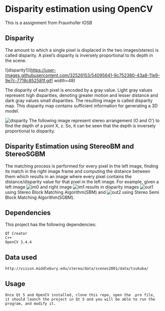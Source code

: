 # Disparity estimation using OpenCV
This is a assignment from Fraunhofer IOSB
## Disparity
The amount to which a single pixel is displaced in the two images(stereo) is called disparity. A pixel’s disparity is inversely proportional to its depth in the scene.

![disparity1](https://user-images.githubusercontent.com/32526153/54095641-9c752380-43a8-11e9-9e7c-7718c852581f.gif| width=48)

The disparity of each pixel is encoded by a gray value. Light gray values represent high disparities, denoting greater motion and lesser distance and dark gray values small disparities. The resulting image is called disparity map. This  disparity map contains sufficient information for generating a 3D model.

![disparity](https://user-images.githubusercontent.com/32526153/54095638-9aab6000-43a8-11e9-8352-1ba2961d6232.png=250x250)
The following image represent stereo arrangement (O and O') to find the depth of a point X, z. So, it can be seen that the depth is inversely proportional to disparity.

## Disparity Estimation using StereoBM and StereoSGBM
The matching process is performed for every pixel in the left image, finding its match in the right image frame and computing the distance between them which results in an image where every pixel contains the distance/disparity value for that pixel in the left image. For example, given a left image ![im0](.ppm) and right image ![im1](.ppm) results in disparity images ![out1](.jpg) using Stereo Block Matching Algorithm(SBM) and ![out2](.jpg) using Stereo Semi Block Matching Algorithm(SGBM).

## Dependencies
This project has the following dependencies: 
```
QT Creator
C++
OpenCV 3.4.4
```


## Data used
```
http://vision.middlebury.edu/stereo/data/scenes2001/data/tsukuba/

```

## Usage
```
Once Qt 5 and OpenCV installed, clone this repo, open the .pro file, it should launch the project in Qt 5 and you will be able to run the program, and modify it.

```
